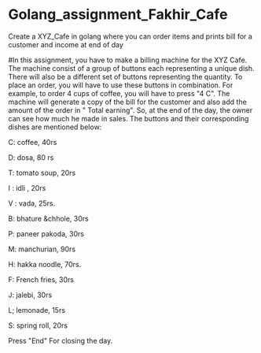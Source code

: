 # Golang_assignment_Fakhir_Cafe
Create a XYZ_Cafe in golang where you can order items and prints bill for a customer and income at end of day

#In this assignment, you have to make a billing machine for the XYZ Cafe.
The machine consist of a group of buttons each representing a unique dish. There will also be a different set of buttons representing the quantity. To place an order, you will have to use these buttons in combination. For example, to order 4 cups of coffee, you will have to press "4 C". The machine will generate a copy of the bill for the customer and also add the amount of the order in " Total earning". So, at the end of the day, the owner can see how much he made in sales. The buttons and their corresponding dishes are mentioned below:

C: coffee, 40rs

D: dosa, 80 rs

T: tomato soup, 20rs

I : idli , 20rs

V : vada, 25rs.

B: bhature &chhole, 30rs

P: paneer pakoda, 30rs

M: manchurian, 90rs

H: hakka noodle, 70rs.

F: French fries, 30rs

J: jalebi, 30rs

L; lemonade, 15rs

S: spring roll, 20rs

Press "End" For closing the day.
